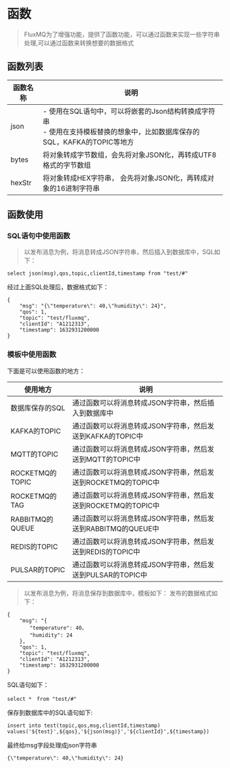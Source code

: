 # 函数
> FluxMQ为了增强功能，提供了函数功能，可以通过函数来实现一些字符串处理,可以通过函数来转换想要的数据格式

## 函数列表
| 函数名称 | 说明                                                                              |
|------|---------------------------------------------------------------------------------|
| json | - 使用在SQL语句中，可以将嵌套的Json结构转换成字符串 <br/> - 使用在支持模板替换的想象中，比如数据库保存的SQL，KAFKA的TOPIC等地方 |
| bytes | 将对象转成字节数组，会先将对象JSON化，再转成UTF8格式的字节数组                                             |
| hexStr | 将对象转成HEX字符串， 会先将对象JSON化，再转成对象的16进制字符串                                           |


## 函数使用
### SQL语句中使用函数
> 以发布消息为例，将消息转成JSON字符串，然后插入到数据库中，SQL如下：
```
select json(msg),qos,topic,clientId,timestamp from "test/#"
```
经过上面SQL处理后，数据格式如下：
```
{
    "msg": "{\"temperature\": 40,\"humidity\": 24}",
    "qos": 1,
    "topic": "test/fluxmq",
    "clientId": "A1212313",
    "timestamp": 1632931200000
}
```
### 模板中使用函数
下面是可以使用函数的地方：

| 使用地方      | 说明 |
|-----------|------|
| 数据库保存的SQL | 通过函数可以将消息转成JSON字符串，然后插入到数据库中 |
| KAFKA的TOPIC | 通过函数可以将消息转成JSON字符串，然后发送到KAFKA的TOPIC中 |
| MQTT的TOPIC | 通过函数可以将消息转成JSON字符串，然后发送到MQTT的TOPIC中 |
| ROCKETMQ的TOPIC | 通过函数可以将消息转成JSON字符串，然后发送到ROCKETMQ的TOPIC中 |
| ROCKETMQ的TAG | 通过函数可以将消息转成JSON字符串，然后发送到ROCKETMQ的TOPIC中 |
| RABBITMQ的QUEUE | 通过函数可以将消息转成JSON字符串，然后发送到RABBITMQ的QUEUE中 |
| REDIS的TOPIC | 通过函数可以将消息转成JSON字符串，然后发送到REDIS的TOPIC中 |
| PULSAR的TOPIC | 通过函数可以将消息转成JSON字符串，然后发送到PULSAR的TOPIC中 |

> 以发布消息为例，将消息保存到数据库中，模板如下：
发布的数据格式如下：
```
{
    "msg": "{
    　　"temperature": 40，
    　　"humidity": 24
    },
    "qos": 1,
    "topic": "test/fluxmq",
    "clientId": "A1212313",
    "timestamp": 1632931200000
}
```
SQL语句如下：
```
select *　from "test/#"
```
保存到数据库中的SQL语句如下:
```
insert into test(topic,qos,msg,clientId,timestamp) 
values('${test}',${qos},'${json(msg)}','${clientId}',${timestamp})
```
最终给msg字段处理成json字符串
```text
{\"temperature\": 40,\"humidity\": 24}
```